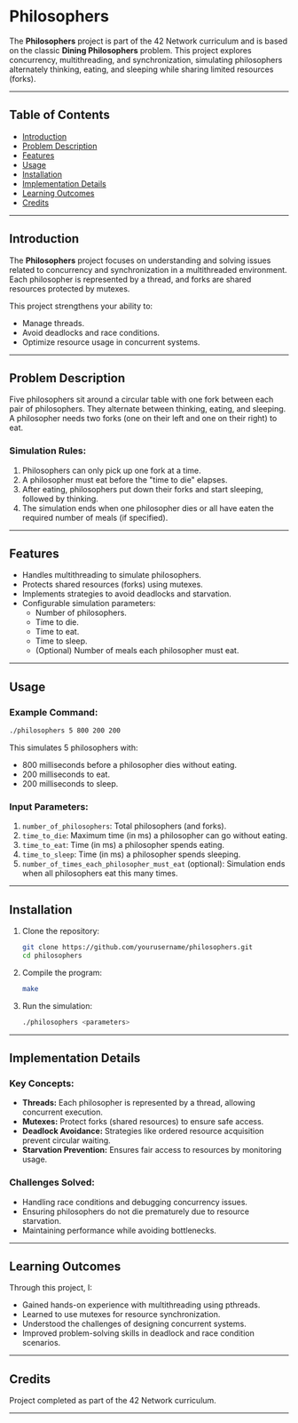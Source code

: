 # Philosophers

The **Philosophers** project is part of the 42 Network curriculum and is based on the classic **Dining Philosophers** problem. This project explores concurrency, multithreading, and synchronization, simulating philosophers alternately thinking, eating, and sleeping while sharing limited resources (forks).

---

## Table of Contents
- [Introduction](#introduction)
- [Problem Description](#problem-description)
- [Features](#features)
- [Usage](#usage)
- [Installation](#installation)
- [Implementation Details](#implementation-details)
- [Learning Outcomes](#learning-outcomes)
- [Credits](#credits)

---

## Introduction
The **Philosophers** project focuses on understanding and solving issues related to concurrency and synchronization in a multithreaded environment. Each philosopher is represented by a thread, and forks are shared resources protected by mutexes.

This project strengthens your ability to:
- Manage threads.
- Avoid deadlocks and race conditions.
- Optimize resource usage in concurrent systems.

---

## Problem Description
Five philosophers sit around a circular table with one fork between each pair of philosophers. They alternate between thinking, eating, and sleeping. A philosopher needs two forks (one on their left and one on their right) to eat.

### Simulation Rules:
1. Philosophers can only pick up one fork at a time.
2. A philosopher must eat before the "time to die" elapses.
3. After eating, philosophers put down their forks and start sleeping, followed by thinking.
4. The simulation ends when one philosopher dies or all have eaten the required number of meals (if specified).

---

## Features
- Handles multithreading to simulate philosophers.
- Protects shared resources (forks) using mutexes.
- Implements strategies to avoid deadlocks and starvation.
- Configurable simulation parameters:
  - Number of philosophers.
  - Time to die.
  - Time to eat.
  - Time to sleep.
  - (Optional) Number of meals each philosopher must eat.

---

## Usage

### Example Command:
```bash
./philosophers 5 800 200 200
```
This simulates 5 philosophers with:
- 800 milliseconds before a philosopher dies without eating.
- 200 milliseconds to eat.
- 200 milliseconds to sleep.

### Input Parameters:
1. `number_of_philosophers`: Total philosophers (and forks).
2. `time_to_die`: Maximum time (in ms) a philosopher can go without eating.
3. `time_to_eat`: Time (in ms) a philosopher spends eating.
4. `time_to_sleep`: Time (in ms) a philosopher spends sleeping.
5. `number_of_times_each_philosopher_must_eat` (optional): Simulation ends when all philosophers eat this many times.

---

## Installation

1. Clone the repository:
   ```bash
   git clone https://github.com/yourusername/philosophers.git
   cd philosophers
   ```

2. Compile the program:
   ```bash
   make
   ```

3. Run the simulation:
   ```bash
   ./philosophers <parameters>
   ```

---

## Implementation Details

### Key Concepts:
- **Threads:** Each philosopher is represented by a thread, allowing concurrent execution.
- **Mutexes:** Protect forks (shared resources) to ensure safe access.
- **Deadlock Avoidance:** Strategies like ordered resource acquisition prevent circular waiting.
- **Starvation Prevention:** Ensures fair access to resources by monitoring usage.

### Challenges Solved:
- Handling race conditions and debugging concurrency issues.
- Ensuring philosophers do not die prematurely due to resource starvation.
- Maintaining performance while avoiding bottlenecks.

---

## Learning Outcomes
Through this project, I:
- Gained hands-on experience with multithreading using pthreads.
- Learned to use mutexes for resource synchronization.
- Understood the challenges of designing concurrent systems.
- Improved problem-solving skills in deadlock and race condition scenarios.

---

## Credits

Project completed as part of the 42 Network curriculum.

---

